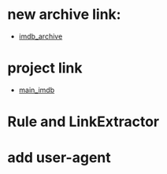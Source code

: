 
# new archive link:

- [imdb_archive](http://web.archive.org/web/20200715000935if_/https://www.imdb.com/search/title/?groups=top_250&sort=user_rating)

# project link

- [main_imdb](https://www.imdb.com/search/title/?genres=drama&groups=top_250&sort=user_rating,desc)

# Rule and LinkExtractor

# add user-agent
